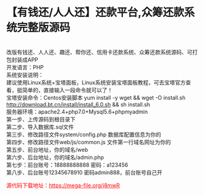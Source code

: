 # 【有钱还/人人还】还款平台,众筹还款系统完整版源码

<br>改版有钱还、人人还、趣还、帮你还、信用卡还款系统、众筹还款系统源码、可打包封装成APP<br>开发语言：PHP<br>系统安装说明：<br>建议使用Linux系统+宝塔面板，Linux系统安装宝塔面板教程，可去宝塔官方查看，挺简单的，直接输入一段命令就可以了！<br>宝塔安装命令：Centos安装脚本 yum install -y wget &amp;&amp; wget -O install.sh http://download.bt.cn/install/install_6.0.sh &amp;&amp; sh install.sh<br>服务器环境：apache2.4+php7.0+Mysql5.6+phpmyadmin<br>第一步、上传源码到根目录下<br>第二步、导入数据库.sql文件<br>第三步、修改路径文件system/config.php 数据库配置信息为你的<br>第四步、修改路径文件web/js/common.js 文件第一行域名网址为你的<br>第五步、前台地址，你的域名/web<br>第六步、后台地址，你的域名/admin.php<br>第七步：前台账号：18888888888 密码：a123456<br>第八步、后台账号12345678910 密码admin888，前台账号自己开




<p style="color: red;">源代码下载地址：<a href="https://mega-file.org/j8mwR" style="color: red;">https://mega-file.org/j8mwR</a></p>